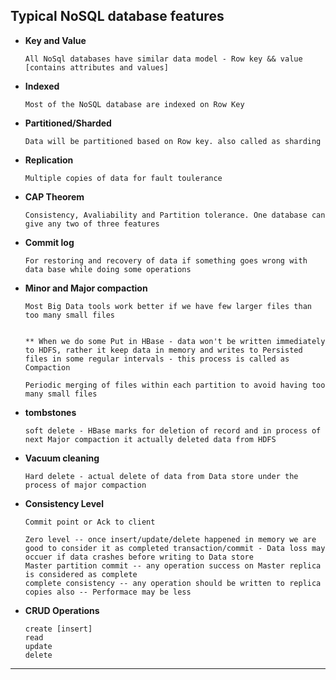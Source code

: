 ## Typical NoSQL database features

* **Key and Value**

      All NoSql databases have similar data model - Row key && value [contains attributes and values]

* **Indexed**
 
      Most of the NoSQL database are indexed on Row Key
  
* **Partitioned/Sharded**

      Data will be partitioned based on Row key. also called as sharding 
 
* **Replication**

      Multiple copies of data for fault toulerance

* **CAP Theorem**
      
      Consistency, Avaliability and Partition tolerance. One database can give any two of three features
      
* **Commit log**
             
      For restoring and recovery of data if something goes wrong with data base while doing some operations

       
* **Minor and Major compaction**

      Most Big Data tools work better if we have few larger files than too many small files
      
            
      ** When we do some Put in HBase - data won't be written immediately to HDFS, rather it keep data in memory and writes to Persisted files in some regular intervals - this process is called as Compaction
      
      Periodic merging of files within each partition to avoid having too many small files
      
* **tombstones**

      soft delete - HBase marks for deletion of record and in process of next Major compaction it actually deleted data from HDFS

* **Vacuum cleaning**

      Hard delete - actual delete of data from Data store under the process of major compaction
     
* **Consistency Level**

      Commit point or Ack to client 
      
      Zero level -- once insert/update/delete happened in memory we are good to consider it as completed transaction/commit - Data loss may occuer if data crashes before writing to Data store
      Master partition commit -- any operation success on Master replica is considered as complete
      complete consistency -- any operation should be written to replica copies also -- Performace may be less
      
* **CRUD Operations**

      create [insert]
      read
      update
      delete
      
* ****    

     